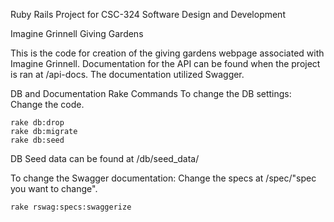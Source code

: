 Ruby Rails Project for CSC-324 Software Design and Development

Imagine Grinnell Giving Gardens

This is the code for creation of the giving gardens webpage associated with Imagine Grinnell.
Documentation for the API can be found when the project is ran at /api-docs.
The documentation utilized Swagger.

DB and Documentation Rake Commands
To change the DB settings:
Change the code.

```
rake db:drop
rake db:migrate
rake db:seed
```
    
DB Seed data can be found at /db/seed_data/
    
To change the Swagger documentation:
Change the specs at /spec/"spec you want to change".

```
rake rswag:specs:swaggerize
```